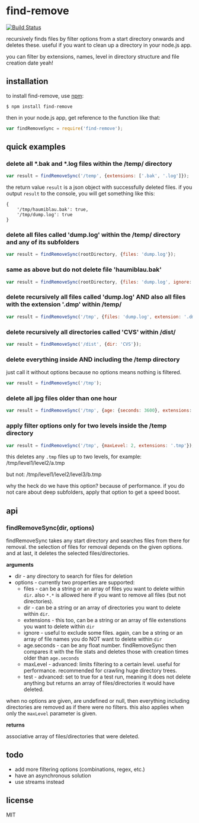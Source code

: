 # find-remove

[![Build Status](https://travis-ci.org/binarykitchen/find-remove.png?branch=master)](https://travis-ci.org/binarykitchen/find-remove)

recursively finds files by filter options from a start directory onwards and deletes these. useful if you want to clean up a directory in your node.js app.

you can filter by extensions, names, level in directory structure and file creation date yeah!

## installation

to install find-remove, use [npm](http://github.com/isaacs/npm):

    $ npm install find-remove

then in your node.js app, get reference to the function like that:

```javascript
var findRemoveSync = require('find-remove');
```

## quick examples

### delete all *.bak and *.log files within the /temp/ directory

```javascript
var result = findRemoveSync('/temp', {extensions: ['.bak', '.log']});
```

the return value `result` is a json object with successfully deleted files. if you output `result` to the console, you will get something like this:

```
{
    '/tmp/haumiblau.bak': true,
    '/tmp/dump.log': true
}
```

### delete all files called 'dump.log' within the /temp/ directory and any of its subfolders

```javascript
var result = findRemoveSync(rootDirectory, {files: 'dump.log'});
```

### same as above but do not delete file 'haumiblau.bak'

```javascript
var result = findRemoveSync(rootDirectory, {files: 'dump.log', ignore: 'haumiblau.bak'});
```

### delete recursively all files called 'dump.log' AND also all files with the extension '.dmp'  within /temp/

```javascript
var result = findRemoveSync('/tmp', {files: 'dump.log', extension: '.dmp'});
```

### delete recursively all directories called 'CVS' within /dist/

```javascript
var result = findRemoveSync('/dist', {dir: 'CVS'});
```

### delete everything inside AND including the /temp directory

just call it without options because no options means nothing is filtered.

```javascript
var result = findRemoveSync('/tmp');
```

### delete all jpg files older than one hour

```javascript
var result = findRemoveSync('/tmp', {age: {seconds: 3600}, extensions: '.jpg'});
```

### apply filter options only for two levels inside the /temp directory

```javascript
var result = findRemoveSync('/tmp', {maxLevel: 2, extensions: '.tmp'});
```

this deletes any `.tmp` files up to two levels, for example:
/tmp/level1/level2/a.tmp

but not:
/tmp/level1/level2/level3/b.tmp

why the heck do we have this option? because of performance. if you do not care about deep subfolders, apply that option to get a speed boost.

## api

### findRemoveSync(dir, options)

findRemoveSync takes any start directory and searches files from there for removal. the selection of files for removal depends on the given options. and at last, it deletes the selected files/directories.

__arguments__

* dir - any directory to search for files for deletion
* options - currently two properties are supported:
    * files - can be a string or an array of files you want to delete within `dir`. also `*.*` is allowed here if you want to remove all files (but not directories).
    * dir - can be a string or an array of directories you want to delete within `dir`.
    * extensions - this too, can be a string or an array of file extenstions you want to delete within `dir`
    * ignore - useful to exclude some files. again, can be a string or an array of file names you do NOT want to delete within `dir`
    * age.seconds - can be any float number. findRemoveSync then compares it with the file stats and deletes those with creation times older than `age.seconds`
    * maxLevel - advanced: limits filtering to a certain level. useful for performance. recommended for crawling huge directory trees.
    * test - advanced: set to true for a test run, meaning it does not delete anything but returns an array of files/directories it would have deleted.

when no options are given, are undefined or null, then everything including directories are removed as if there were no filters. this also applies when only the `maxLevel` parameter is given.

__returns__

associative array of files/directories that were deleted.

## todo

* add more filtering options (combinations, regex,  etc.)
* have an asynchronous solution
* use streams instead

## license

MIT
